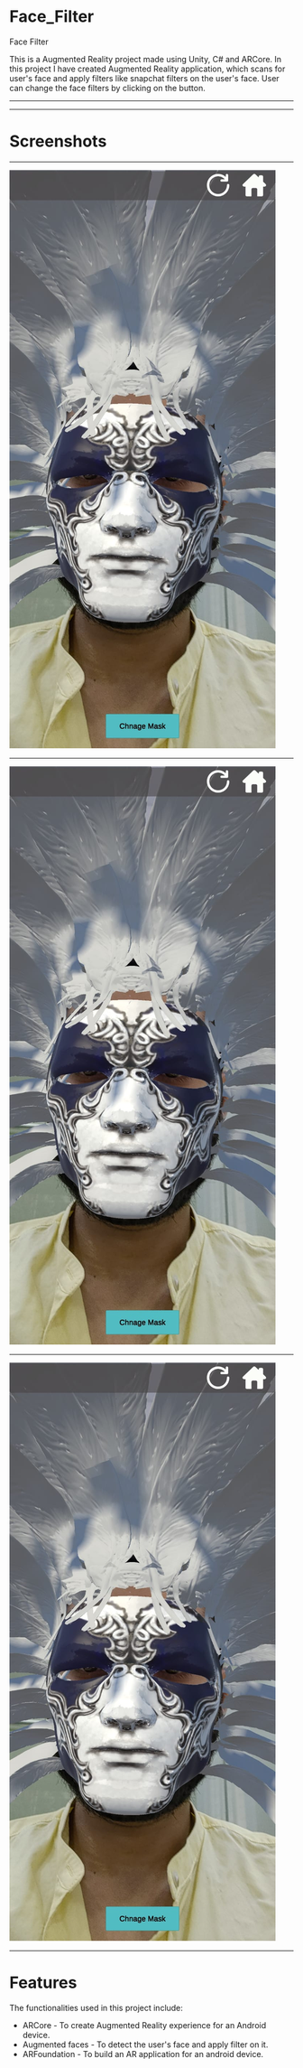 # Face_Filter
Face Filter

This is a Augmented Reality project made using Unity, C# and ARCore.
In this project I have created Augmented Reality application, which scans for user's face and apply filters like snapchat filters on the user's face. User can change the face filters by clicking on the button.  
___
___
# Screenshots
___
![screenshot](/Screenshots/face1.jpeg)
___
![screenshot](/Screenshots/face1.jpeg)
___
![screenshot](/Screenshots/face1.jpeg)
___
# Features
The functionalities used in this project include:
  * ARCore - To create Augmented Reality experience for an Android device.
  * Augmented faces - To detect the user's face and apply filter on it.
  * ARFoundation - To build an AR application for an android device.

